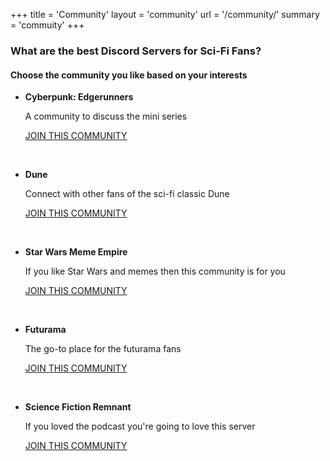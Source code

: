 +++
title = 'Community'
layout = 'community'
url = '/community/'
summary = 'commuity'
+++

<!-- ## join thefirst discord link
[Join the Server](https://discord.gg/DQrrG9uv)

[[profileMode.buttons]]
name = "Join the network"
url = "https://discord.gg/DQrrG9uv" -->

### What are the best Discord Servers for Sci-Fi Fans?
#### Choose the community you like based on your interests

- **Cyberpunk: Edgerunners**  

    A community to discuss the mini series

    [JOIN THIS COMMUNITY](https://discord.gg/jwbJTtps)
<p>&nbsp;</p>

- **Dune**  

    Connect with other fans of the sci-fi classic Dune  

    [JOIN THIS COMMUNITY](https://discord.gg/rsTKywNZ)
<p>&nbsp;</p>  

- **Star Wars Meme Empire**  

    If you like Star Wars and memes then this community is for you  

    [JOIN THIS COMMUNITY](https://discord.gg/BRJBZR4T)
<p>&nbsp;</p> 

- **Futurama**  

    The go-to place for the futurama fans  

    [JOIN THIS COMMUNITY](https://discord.gg/d7N8Bsjy)
<p>&nbsp;</p>

- **Science Fiction Remnant**  

    If you loved the podcast you're going to love this server  

    [JOIN THIS COMMUNITY](https://discord.gg/NJxbcmNF)
 <p>&nbsp;</p> 

